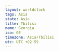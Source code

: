 ```yaml
---
layout: worldclock
tags: Asia
state: Asia
title: Tbilisi
name: Georgia
iso: GE
timezone: Asia/Tbilisi
utc: UTC +02:59
---
```


